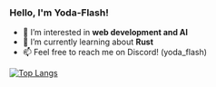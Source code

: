### Hello, I'm Yoda-Flash! 

<!--
**Yoda-Flash/Yoda-Flash** is a ✨ _special_ ✨ repository because its `README.md` (this file) appears on your GitHub profile.

Here are some ideas to get you started:

- 🔭 I’m currently working on ...
- 🌱 I’m currently learning ...
- 👯 I’m looking to collaborate on ...
- 🤔 I’m looking for help with ...
- 💬 Ask me about ...
- 📫 How to reach me: ...
- 😄 Pronouns: ...
- ⚡ Fun fact: ...
-->
- 🔭 I’m interested in **web development and AI**
- 🌱 I’m currently learning about **Rust**
- 📫 Feel free to reach me on Discord! (yoda_flash)

[![Top Langs](https://github-readme-stats-fhhcyg7ck-yoda-flash.vercel.app/api/top-langs/?username=Yoda-Flash&layout=donut&langs_count=8)]()

